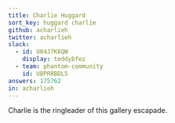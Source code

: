 ```yaml
---
title: Charlie Huggard
sort_key: huggard charlie
github: acharlieh
twitter: acharlieh
slack: 
  - id: U04J7K6QW
    display: teddybfez
  - team: phantom-community
    id: UBPRRBDL5
answers: 175762
in: acharlieh
---
```

Charlie is the ringleader of this gallery escapade. 
